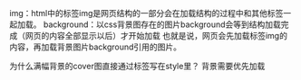 img：html中的标签img是网页结构的一部分会在加载结构的过程中和其他标签一起加载。
background：以css背景图存在的图片background会等到结构加载完成（网页的内容全部显示以后）才开始加载
也就是说，网页会先加载标签img的内容，再加载背景图片background引用的图片。




为什么满幅背景的cover图直接通过标签写在style里？
背景需要优先加载